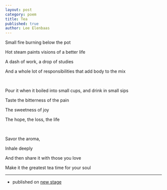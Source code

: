 ```yaml
---
layout: post
category: poem
title: Tea
published: true
author: Lee Elenbaas
---
```

Small fire burning below the pot

Hot steam paints visions of a better life

A dash of work, a drop of studies

And a whole lot of responsibilities that add body to the
mix

<br>

Pour it when it boiled into small cups, and drink in small
sips

Taste the bitterness of the pain

The sweetness of joy

The hope, the loss, the life

<br>

Savor the aroma,

Inhale deeply

And then share it with those you love

Make it the greatest tea time for your soul

---------------------

- published on [new stage](http://stage.co.il/Stories/344548)
